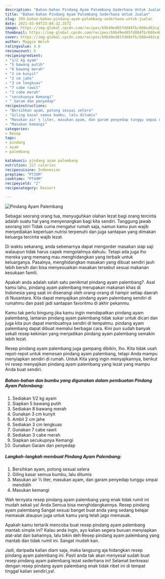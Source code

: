 ```yaml
---
description: "Bahan-bahan Pindang Ayam Palembang Sederhana Untuk Jualan"
title: "Bahan-bahan Pindang Ayam Palembang Sederhana Untuk Jualan"
slug: 369-bahan-bahan-pindang-ayam-palembang-sederhana-untuk-jualan
date: 2021-03-04T23:04:32.357Z
image: https://img-global.cpcdn.com/recipes/b9b49ed85fd884fb/680x482cq70/pindang-ayam-palembang-foto-resep-utama.jpg
thumbnail: https://img-global.cpcdn.com/recipes/b9b49ed85fd884fb/680x482cq70/pindang-ayam-palembang-foto-resep-utama.jpg
cover: https://img-global.cpcdn.com/recipes/b9b49ed85fd884fb/680x482cq70/pindang-ayam-palembang-foto-resep-utama.jpg
author: Maggie Welch
ratingvalue: 4.6
reviewcount: 6
recipeingredient:
- "1/2 kg ayam"
- "5 bawang putih"
- "8 bawang merah"
- "3 cm kunyit"
- "2 cm jahe"
- "3 cm lengkuas"
- "7 cabe rawit"
- "3 cabe merah"
- "secukupnya Kemangi"
- " Garam dan penyedap"
recipeinstructions:
- "Bersihkan ayam, potong sesuai selera"
- "Giling kasar semua bumbu, lalu ditumis"
- "Masukan air ½ liter, masukan ayam, dan garam penyedap tunggu smpai mendidih"
- "Masukan kemangi"
categories:
- Resep
tags:
- pindang
- ayam
- palembang

katakunci: pindang ayam palembang 
nutrition: 227 calories
recipecuisine: Indonesian
preptime: "PT35M"
cooktime: "PT49M"
recipeyield: "2"
recipecategory: Dessert

---
```



![Pindang Ayam Palembang](https://img-global.cpcdn.com/recipes/b9b49ed85fd884fb/680x482cq70/pindang-ayam-palembang-foto-resep-utama.jpg)

Sebagai seorang orang tua, menyuguhkan olahan lezat bagi orang tercinta adalah suatu hal yang menyenangkan bagi kita sendiri. Tanggung jawab seorang istri Tidak cuma mengatur rumah saja, namun kamu pun wajib menyediakan keperluan nutrisi terpenuhi dan juga santapan yang dimakan keluarga tercinta wajib lezat.

Di waktu  sekarang, anda sebenarnya dapat mengorder masakan siap saji walaupun tidak harus capek mengolahnya dahulu. Tetapi ada juga lho mereka yang memang mau menghidangkan yang terbaik untuk keluarganya. Pasalnya, menghidangkan masakan yang dibuat sendiri jauh lebih bersih dan bisa menyesuaikan masakan tersebut sesuai makanan kesukaan famili. 



Apakah anda adalah salah satu penikmat pindang ayam palembang?. Asal kamu tahu, pindang ayam palembang merupakan makanan khas di Indonesia yang saat ini disenangi oleh orang-orang di hampir setiap daerah di Nusantara. Kita dapat menyajikan pindang ayam palembang sendiri di rumahmu dan pasti jadi santapan favoritmu di akhir pekanmu.

Kamu tak perlu bingung jika kamu ingin mendapatkan pindang ayam palembang, lantaran pindang ayam palembang tidak sukar untuk dicari dan juga kita pun dapat membuatnya sendiri di tempatmu. pindang ayam palembang dapat dibuat memalui berbagai cara. Kini pun sudah banyak sekali resep kekinian yang menjadikan pindang ayam palembang semakin lebih lezat.

Resep pindang ayam palembang juga gampang dibikin, lho. Kita tidak usah repot-repot untuk memesan pindang ayam palembang, tetapi Anda mampu menyiapkan sendiri di rumah. Untuk Kita yang ingin menyajikannya, berikut ini resep menyajikan pindang ayam palembang yang lezat yang mampu Anda buat sendiri.

<!--inarticleads1-->

##### Bahan-bahan dan bumbu yang digunakan dalam pembuatan Pindang Ayam Palembang:

1. Sediakan 1/2 kg ayam
1. Siapkan 5 bawang putih
1. Sediakan 8 bawang merah
1. Gunakan 3 cm kunyit
1. Ambil 2 cm jahe
1. Sediakan 3 cm lengkuas
1. Gunakan 7 cabe rawit
1. Sediakan 3 cabe merah
1. Siapkan secukupnya Kemangi
1. Gunakan  Garam dan penyedap




<!--inarticleads2-->

##### Langkah-langkah membuat Pindang Ayam Palembang:

1. Bersihkan ayam, potong sesuai selera
1. Giling kasar semua bumbu, lalu ditumis
1. Masukan air ½ liter, masukan ayam, dan garam penyedap tunggu smpai mendidih
1. Masukan kemangi




Wah ternyata resep pindang ayam palembang yang enak tidak rumit ini mudah sekali ya! Anda Semua bisa menghidangkannya. Resep pindang ayam palembang Sangat sesuai banget buat anda yang sedang belajar memasak ataupun juga untuk kamu yang telah jago memasak.

Apakah kamu tertarik mencoba buat resep pindang ayam palembang mantab simple ini? Kalau anda ingin, ayo kalian segera buruan menyiapkan alat-alat dan bahannya, lalu bikin deh Resep pindang ayam palembang yang mantab dan tidak rumit ini. Sangat mudah kan. 

Jadi, daripada kalian diam saja, maka langsung aja hidangkan resep pindang ayam palembang ini. Pasti anda tak akan menyesal sudah buat resep pindang ayam palembang lezat sederhana ini! Selamat berkreasi dengan resep pindang ayam palembang enak tidak ribet ini di tempat tinggal kalian sendiri,ya!.

